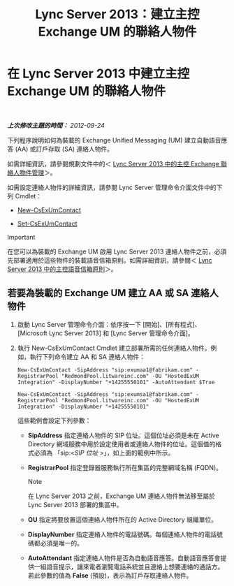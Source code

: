﻿---
title: Lync Server 2013：建立主控 Exchange UM 的聯絡人物件
TOCTitle: 建立主控 Exchange UM 的聯絡人物件
ms:assetid: a39be52f-488a-4523-ad5f-ce1f0d681959
ms:mtpsurl: https://technet.microsoft.com/zh-tw/library/Gg412765(v=OCS.15)
ms:contentKeyID: 49291885
ms.date: 08/10/2015
mtps_version: v=OCS.15
ms.translationtype: HT
---

# 在 Lync Server 2013 中建立主控 Exchange UM 的聯絡人物件

 

_**上次修改主題的時間：** 2012-09-24_

下列程序說明如何為裝載的 Exchange Unified Messaging (UM) 建立自動語音應答 (AA) 或訂戶存取 (SA) 連絡人物件。

如需詳細資訊，請參閱規劃文件中的＜ [Lync Server 2013 中的主控 Exchange 聯絡人物件管理](lync-server-2013-hosted-exchange-contact-object-management.md)＞。

如需設定連絡人物件的詳細資訊，請參閱 Lync Server 管理命令介面文件中的下列 Cmdlet：

  - [New-CsExUmContact](https://docs.microsoft.com/en-us/powershell/module/skype/New-CsExUmContact)

  - [Set-CsExUmContact](https://docs.microsoft.com/en-us/powershell/module/skype/Set-CsExUmContact)

> [!IMPORTANT]  
> 在您可以為裝載的 Exchange UM 啟用 Lync Server 2013 連絡人物件之前，必須先部署適用於這些物件的裝載語音信箱原則。如需詳細資訊，請參閱＜ <a href="lync-server-2013-hosted-voice-mail-policies.md">Lync Server 2013 中的主控語音信箱原則</a>＞。



## 若要為裝載的 Exchange UM 建立 AA 或 SA 連絡人物件

1.  啟動 Lync Server 管理命令介面：依序按一下 \[開始\]、\[所有程式\]、\[Microsoft Lync Server 2013\] 和 \[Lync Server 管理命令介面\]。

2.  執行 New-CsExUmContact Cmdlet 建立部署所需的任何連絡人物件。例如，執行下列命令建立 AA 和 SA 連絡人物件：
    
    ```
    New-CsExUmContact -SipAddress "sip:exumaa1@fabrikam.com" -RegistrarPool "RedmondPool.litwareinc.com" -OU "HostedExUM Integration" -DisplayNumber "+14255550101" -AutoAttendant $True
    ```
    ```
    New-CsExUmContact -SipAddress "sip:exumsa1@fabrikam.com" -RegistrarPool "RedmondPool.litwareinc.com" -OU "HostedExUM Integration" -DisplayNumber "+14255550101"
    ```
    
    這些範例會設定下列參數：
    
      - **SipAddress** 指定連絡人物件的 SIP 位址。這個位址必須是未在 Active Directory 網域服務中用於設定使用者或連絡人物件的位址。這個值的格式必須為 「sip:\<*SIP 位址* \>」，如上面的範例中所示。
    
      - **RegistrarPool** 指定登錄器服務執行所在集區的完整網域名稱 (FQDN)。
        
        > [!NOTE]  
        > 在 Lync Server 2013 之前，Exchange UM 連絡人物件無法移至屬於 Lync Server 2013 部署的集區中。
        
    
      - **OU** 指定將要放置這個連絡人物件所在的 Active Directory 組織單位。
    
      - **DisplayNumber** 指定連絡人物件的電話號碼。每個連絡人物件的電話號碼都必須是唯一的。
    
      - **AutoAttendant** 指定連絡人物件是否為自動語音應答。自動語音應答會提供一組語音提示，讓來電者瀏覽電話系統並且連絡上想要連絡的通話方。若此參數的值為 **False** (預設)，表示為訂戶存取連絡人物件。

